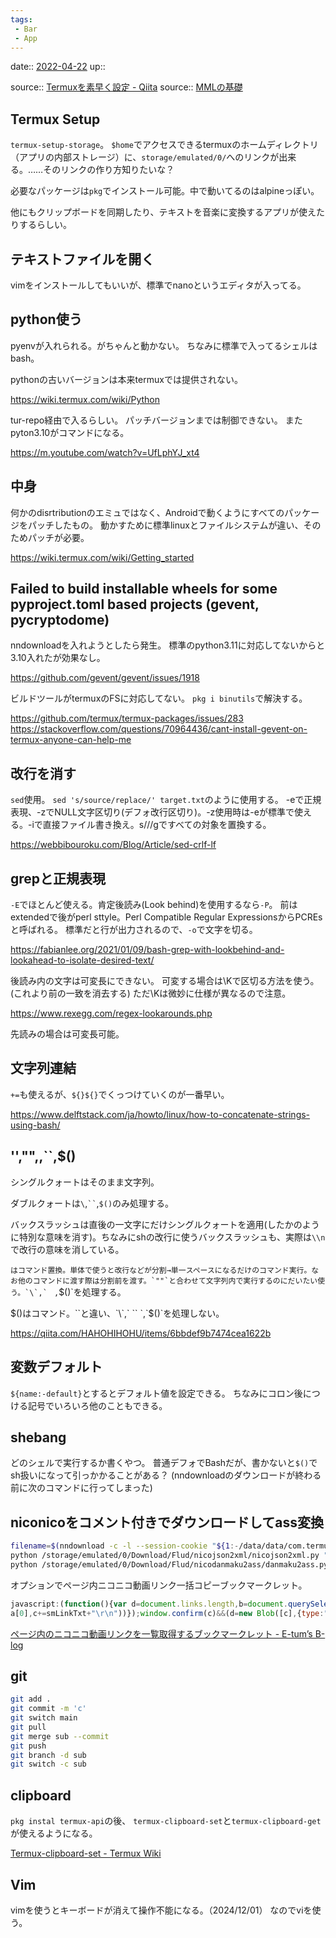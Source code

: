 ```yaml
---
tags:
 - Bar
 - App
---
```


date:: [2022-04-22](Daily_Note/2022-04-22.md)
up::

source:: [Termuxを素早く設定 - Qiita](https://qiita.com/kujirahand/items/8e34e05e7296134b55cd#%E3%83%86%E3%82%AD%E3%82%B9%E3%83%88%E9%9F%B3%E6%A5%BD%E3%82%B5%E3%82%AF%E3%83%A9%E3%82%92%E5%85%A5%E3%82%8C%E3%82%8B-20200819-%E6%89%8B%E9%A0%86%E5%A4%89%E3%82%8F%E3%82%8A%E3%81%BE%E3%81%97%E3%81%9F)
source:: [MMLの基礎](http://oto.chu.jp/a.oto.chu.jp/doc/kouza/mml1.htm)

## Termux Setup
`termux-setup-storage`。
`$home`でアクセスできるtermuxのホームディレクトリ（アプリの内部ストレージ）に、`storage/emulated/0/`へのリンクが出来る。……そのリンクの作り方知りたいな？

必要なパッケージは`pkg`でインストール可能。中で動いてるのはalpineっぽい。

他にもクリップボードを同期したり、テキストを音楽に変換するアプリが使えたりするらしい。

##  テキストファイルを開く
vimをインストールしてもいいが、標準でnanoというエディタが入ってる。


## python使う
pyenvが入れられる。がちゃんと動かない。
ちなみに標準で入ってるシェルはbash。

pythonの古いバージョンは本来termuxでは提供されない。

https://wiki.termux.com/wiki/Python

tur-repo経由で入るらしい。
パッチバージョンまでは制御できない。
またpyton3.10がコマンドになる。

https://m.youtube.com/watch?v=UfLphYJ_xt4

## 中身
何かのdisrtributionのエミュではなく、Androidで動くようにすべてのパッケージをパッチしたもの。
動かすために標準linuxとファイルシステムが違い、そのためパッチが必要。

https://wiki.termux.com/wiki/Getting_started

## Failed to build installable wheels for some pyproject.toml based projects (gevent, pycryptodome)

nndownloadを入れようとしたら発生。
標準のpython3.11に対応してないからと3.10入れたが効果なし。

https://github.com/gevent/gevent/issues/1918

ビルドツールがtermuxのFSに対応してない。
`pkg i binutils`で解決する。

https://github.com/termux/termux-packages/issues/283
https://stackoverflow.com/questions/70964436/cant-install-gevent-on-termux-anyone-can-help-me

## 改行を消す
`sed`使用。
`sed 's/source/replace/' target.txt`のように使用する。
-eで正規表現、-zでNULL文字区切り(デフォ改行区切り)。-z使用時は-eが標準で使える。-iで直接ファイル書き換え。s///gですべての対象を置換する。


https://webbibouroku.com/Blog/Article/sed-crlf-lf

## grepと正規表現
`-E`でほとんど使える。肯定後読み(Look behind)を使用するなら`-P`。
前はextendedで後がperl sttyle。Perl Compatible Regular ExpressionsからPCREsと呼ばれる。
標準だと行が出力されるので、`-o`で文字を切る。

https://fabianlee.org/2021/01/09/bash-grep-with-lookbehind-and-lookahead-to-isolate-desired-text/

後読み内の文字は可変長にできない。
可変する場合は\Kで区切る方法を使う。(これより前の一致を消去する)
ただ\Kは微妙に仕様が異なるので注意。

https://www.rexegg.com/regex-lookarounds.php

先読みの場合は可変長可能。

## 文字列連結
`+=`も使えるが、`${}${}`でくっつけていくのが一番早い。

https://www.delftstack.com/ja/howto/linux/how-to-concatenate-strings-using-bash/

## '',"",\,``,$()
シングルクォートはそのまま文字列。

ダブルクォートは`\`,` `` `,`$()`のみ処理する。

バックスラッシュは直後の一文字にだけシングルクォートを適用(したかのように特別な意味を消す)。ちなみにshの改行に使うバックスラッシュも、実際は`\\n`で改行の意味を消している。

``はコマンド置換。単体で使うと改行などが分割→単一スペースになるだけのコマンド実行。なお他のコマンドに渡す際は分割前を渡す。`""`と合わせて文字列内で実行するのにだいたい使う。`\`,` `` `,`$()`を処理する。

$()はコマンド。``と違い、`\`,` `` `,`$()`を処理しない。

https://qiita.com/HAHOHIHOHU/items/6bbdef9b7474cea1622b

## 変数デフォルト
`${name:-default}`とするとデフォルト値を設定できる。
ちなみにコロン後につける記号でいろいろ他のこともできる。

## shebang
どのシェルで実行するか書くやつ。
普通デフォでBashだが、書かないと`$()`でsh扱いになって引っかかることがある？
(nndownloadのダウンロードが終わる前に次のコマンドに行ってしまった)

## niconicoをコメント付きでダウンロードしてass変換
```sh
filename=$(nndownload -c -l --session-cookie "${1:-/data/data/com.termux/files/home/nicocookie.txt}" "$2" | tee nnlog.txt | grep -Po -m 1 '(?<=\").*(?=\.(mp4|mkv)\")')
python /storage/emulated/0/Download/Flud/nicojson2xml/nicojson2xml.py "${filename}.comments.json"
python /storage/emulated/0/Download/Flud/nicodanmaku2ass/danmaku2ass.py -o "${filename}.ass" -a 0.8 "${filename}.comments.xml"
```

オプションでページ内ニコニコ動画リンク一括コピーブックマークレット。
```javascript
javascript:(function(){var d=document.links.length,b=document.querySelectorAll("iframe"),c="";niconicoIdReg=/(?:sm|nm|so|ca|ax|yo|nl|ig|na|cw|z[a-e]|om|sk|yk)\d{1,14}\b/;for(var e=0;e<d;e++)if(url=document.links[e].href,/(nicovideo\.jp|nico\.ms)/.test(url)){var f=url.match(niconicoIdReg);null!==f&&(smLinkTxt="https://www.nicovideo.jp/watch/"+f[0],c+=smLinkTxt+"\r\n")}b.forEach(function(a){a=a.getAttribute("src");/(nicovideo\.jp|nico\.ms)/.test(a)&&(a=a.match(niconicoIdReg),null!==a&&(smLinkTxt="https://www.nicovideo.jp/watch/"+
a[0],c+=smLinkTxt+"\r\n"))});window.confirm(c)&&(d=new Blob([c],{type:"text/plan"}),b=document.createElement("a"),b.href=URL.createObjectURL(d),b.download=document.title+"_link.txt",b.click())})();
```
[ページ内のニコニコ動画リンクを一覧取得するブックマークレット - E-tum’s B-log](https://e-tum.hatenablog.com/entry/2024/01/07/005520?felosearch_translate=1)

## git
```sh
git add .
git commit -m 'c'
git switch main
git pull
git merge sub --commit
git push
git branch -d sub
git switch -c sub
```

## clipboard
`pkg instal termux-api`の後、
`termux-clipboard-set`と`termux-clipboard-get`が使えるようになる。

[Termux-clipboard-set - Termux Wiki](https://wiki.termux.com/wiki/Termux-clipboard-set)

## Vim
vimを使うとキーボードが消えて操作不能になる。（2024/12/01）
なのでviを使う。